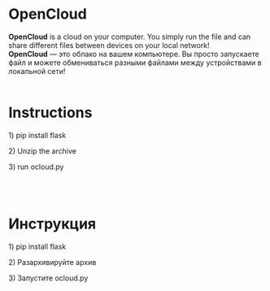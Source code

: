 # OpenCloud
<b>OpenCloud</b> is a cloud on your computer. You simply run the file and can share different files between devices on your local network!
<br>
<b>OpenCloud</b> — это облако на вашем компьютере. Вы просто запускаете файл и можете обмениваться разными файлами между устройствами в локальной сети!
<br>
<br>
<h1>Instructions</h1>
<p>1) pip install flask</p>
<p>2) Unzip the archive</p>
<p>3) run ocloud.py</p>
<br>
<br>

<h1>Инструкция</h1>
<p>1) pip install flask</p>
<p>2) Разархивируйте архив</p>
<p>3) Запустите ocloud.py</p>


